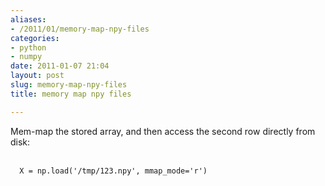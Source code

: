 ```yaml
---
aliases:
- /2011/01/memory-map-npy-files
categories:
- python
- numpy
date: 2011-01-07 21:04
layout: post
slug: memory-map-npy-files
title: memory map npy files

---
```


<p>
 Mem-map the stored array, and then access the second row directly from disk:
 <br/>
 <br/>
 <code>
  X = np.load('/tmp/123.npy', mmap_mode='r')
 </code>
</p>
